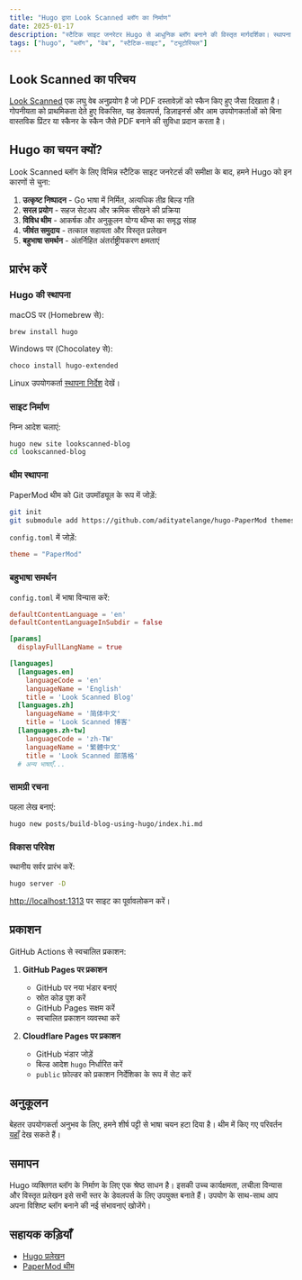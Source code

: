 ```yaml
---
title: "Hugo द्वारा Look Scanned ब्लॉग का निर्माण"
date: 2025-01-17
description: "स्टैटिक साइट जनरेटर Hugo से आधुनिक ब्लॉग बनाने की विस्तृत मार्गदर्शिका। स्थापना से लेकर प्रकाशन तक, विन्यास और अनुकूलन सहित - हर स्तर के डेवलपर्स के लिए उपयोगी।"
tags: ["hugo", "ब्लॉग", "वेब", "स्टैटिक-साइट", "ट्यूटोरियल"]
---
```


## Look Scanned का परिचय

[Look Scanned](https://lookscanned.io) एक लघु वेब अनुप्रयोग है जो PDF दस्तावेज़ों को स्कैन किए हुए जैसा दिखाता है। गोपनीयता को प्राथमिकता देते हुए विकसित, यह डेवलपर्स, डिज़ाइनर्स और आम उपयोगकर्ताओं को बिना वास्तविक प्रिंटर या स्कैनर के स्कैन जैसे PDF बनाने की सुविधा प्रदान करता है।

## Hugo का चयन क्यों?

Look Scanned ब्लॉग के लिए विभिन्न स्टैटिक साइट जनरेटर्स की समीक्षा के बाद, हमने Hugo को इन कारणों से चुना:

1. **उत्कृष्ट निष्पादन** - Go भाषा में निर्मित, अत्यधिक तीव्र बिल्ड गति
2. **सरल प्रयोग** - सहज सेटअप और क्रमिक सीखने की प्रक्रिया
3. **विविध थीम** - आकर्षक और अनुकूलन योग्य थीम्स का समृद्ध संग्रह
4. **जीवंत समुदाय** - तत्काल सहायता और विस्तृत प्रलेखन
5. **बहुभाषा समर्थन** - अंतर्निहित अंतर्राष्ट्रीयकरण क्षमताएं

## प्रारंभ करें

### Hugo की स्थापना

macOS पर (Homebrew से):

```bash
brew install hugo
```

Windows पर (Chocolatey से):

```bash
choco install hugo-extended
```

Linux उपयोगकर्ता [स्थापना निर्देश](https://gohugo.io/installation/linux/) देखें।

### साइट निर्माण

निम्न आदेश चलाएं:

```bash
hugo new site lookscanned-blog
cd lookscanned-blog
```

### थीम स्थापना

PaperMod थीम को Git उपमॉड्यूल के रूप में जोड़ें:

```bash
git init
git submodule add https://github.com/adityatelange/hugo-PaperMod themes/PaperMod
```

`config.toml` में जोड़ें:

```toml
theme = "PaperMod"
```

### बहुभाषा समर्थन

`config.toml` में भाषा विन्यास करें:

```toml
defaultContentLanguage = 'en'
defaultContentLanguageInSubdir = false

[params]
  displayFullLangName = true

[languages]
  [languages.en]
    languageCode = 'en'
    languageName = 'English'
    title = 'Look Scanned Blog'
  [languages.zh]
    languageName = '简体中文'
    title = 'Look Scanned 博客'
  [languages.zh-tw]
    languageCode = 'zh-TW'
    languageName = '繁體中文'
    title = 'Look Scanned 部落格'
  # अन्य भाषाएँ...
```

### सामग्री रचना

पहला लेख बनाएं:

```bash
hugo new posts/build-blog-using-hugo/index.hi.md
```

### विकास परिवेश

स्थानीय सर्वर प्रारंभ करें:

```bash
hugo server -D
```

[http://localhost:1313](http://localhost:1313) पर साइट का पूर्वावलोकन करें।

## प्रकाशन

GitHub Actions से स्वचालित प्रकाशन:

1. **GitHub Pages पर प्रकाशन**

   - GitHub पर नया भंडार बनाएं
   - स्रोत कोड पुश करें
   - GitHub Pages सक्षम करें
   - स्वचालित प्रकाशन व्यवस्था करें

2. **Cloudflare Pages पर प्रकाशन**
   - GitHub भंडार जोड़ें
   - बिल्ड आदेश `hugo` निर्धारित करें
   - `public` फ़ोल्डर को प्रकाशन निर्देशिका के रूप में सेट करें

## अनुकूलन

बेहतर उपयोगकर्ता अनुभव के लिए, हमने शीर्ष पट्टी से भाषा चयन हटा दिया है। थीम में किए गए परिवर्तन [यहाँ](https://github.com/lookscanned/lookscanned-blog/blob/main/layouts/partials/header.html) देख सकते हैं।

## समापन

Hugo व्यक्तिगत ब्लॉग के निर्माण के लिए एक श्रेष्ठ साधन है। इसकी उच्च कार्यक्षमता, लचीला विन्यास और विस्तृत प्रलेखन इसे सभी स्तर के डेवलपर्स के लिए उपयुक्त बनाते हैं। उपयोग के साथ-साथ आप अपना विशिष्ट ब्लॉग बनाने की नई संभावनाएं खोजेंगे।

## सहायक कड़ियाँ

- [Hugo प्रलेखन](https://gohugo.io/documentation/)
- [PaperMod थीम](https://github.com/adityatelange/hugo-PaperMod)
